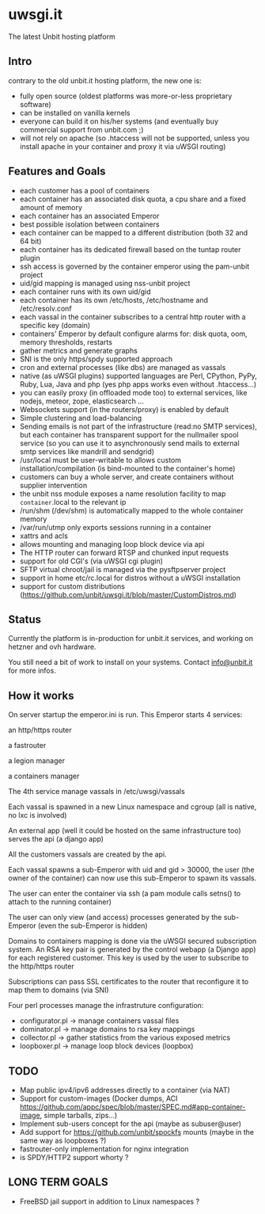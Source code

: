 uwsgi.it
========

The latest Unbit hosting platform

Intro
-----

contrary to the old unbit.it hosting platform, the new one is:

- fully open source (oldest platforms was more-or-less proprietary software)
- can be installed on vanilla kernels
- everyone can build it on his/her systems (and eventually buy commercial support from unbit.com ;)
- will not rely on apache (so .htaccess will not be supported, unless you install apache in your container and proxy it via uWSGI routing)

Features and Goals
------------------

- each customer has a pool of containers
- each container has an associated disk quota, a cpu share and a fixed amount of memory
- each container has an associated Emperor
- best possible isolation between containers
- each container can be mapped to a different distribution (both 32 and 64 bit)
- each container has its dedicated firewall based on the tuntap router plugin
- ssh access is governed by the container emperor using the pam-unbit project
- uid/gid mapping is managed using nss-unbit project
- each container runs with its own uid/gid
- each container has its own /etc/hosts, /etc/hostname and /etc/resolv.conf
- each vassal in the container subscribes to a central http router with a specific key (domain)
- containers' Emperor by default configure alarms for: disk quota, oom, memory thresholds, restarts
- gather metrics and generate graphs
- SNI is the only https/spdy supported approach
- cron and external processes (like dbs) are managed as vassals
- native (as uWSGI plugins) supported languages are Perl, CPython, PyPy, Ruby, Lua, Java and php (yes php apps works even without .htaccess...) 
- you can easily proxy (in offloaded mode too) to external services, like nodejs, meteor, zope, elasticsearch ...
- Websockets support (in the routers/proxy) is enabled by default
- Simple clustering and load-balancing
- Sending emails is not part of the infrastructure (read:no SMTP services), but each container has transparent support for the nullmailer spool service (so you can use it to asynchronously send mails to external smtp services like mandrill and sendgrid)
- /usr/local must be user-writable to allows custom installation/compilation (is bind-mounted to the container's home)
- customers can buy a whole server, and create containers without supplier intervention
- the unbit nss module exposes a name resolution facility to map `container`.local to the relevant ip
- /run/shm (/dev/shm) is automatically mapped to the whole container memory
- /var/run/utmp only exports sessions running in a container
- xattrs and acls
- allows mounting and managing loop block device via api
- The HTTP router can forward RTSP and chunked input requests
- support for old CGI's (via uWSGI cgi plugin)
- SFTP virtual chroot/jail is managed via the pysftpserver project
- support in home etc/rc.local for distros without a uWSGI installation
- support for custom distributions (https://github.com/unbit/uwsgi.it/blob/master/CustomDistros.md)

Status
------

Currently the platform is in-production for unbit.it services, and working on hetzner and ovh hardware.

You still need a bit of work to install on your systems. Contact info@unbit.it for more infos.


How it works
------------

On server startup the emperor.ini is run. This Emperor starts 4 services:

an http/https router

a fastrouter

a legion manager

a containers manager

The 4th service manage vassals in /etc/uwsgi/vassals

Each vassal is spawned in a new Linux namespace and cgroup (all is native, no lxc is involved)

An external app (well it could be hosted on the same infrastructure too) serves the api (a django app)

All the customers vassals are created by the api.

Each vassal spawns a sub-Emperor with uid and gid > 30000, the user (the owner of the container) can now use
this sub-Emperor to spawn its vassals.

The user can enter the container via ssh (a pam module calls setns() to attach to the running container)

The user can only view (and access) processes generated by the sub-Emperor (even the sub-Emperor is hidden)

Domains to containers mapping is done via the uWSGI secured subscription system. An RSA key pair is generated by the control webapp (a Django app) for each registered customer. This key is used by the user to subscribe to the http/https router

Subscriptions can pass SSL certificates to the router that reconfigure it to map them to domains (via SNI)

Four perl processes manage the infrastruture configuration:

- configurator.pl -> manage containers vassal files
- dominator.pl -> manage domains to rsa key mappings
- collector.pl -> gather statistics from the various exposed metrics
- loopboxer.pl -> manage loop block devices (loopbox)



TODO
----

- Map public ipv4/ipv6 addresses directly to a container (via NAT)
- Support for custom-images (Docker dumps, ACI https://github.com/appc/spec/blob/master/SPEC.md#app-container-image, simple tarballs, zips...)
- Implement sub-users concept for the api (maybe as subuser@user)
- Add support for https://github.com/unbit/spockfs mounts (maybe in the same way as loopboxes ?)
- fastrouter-only implementation for nginx integration
- is SPDY/HTTP2 support whorty ?


LONG TERM GOALS
---------------

- FreeBSD jail support in addition to Linux namespaces ?
